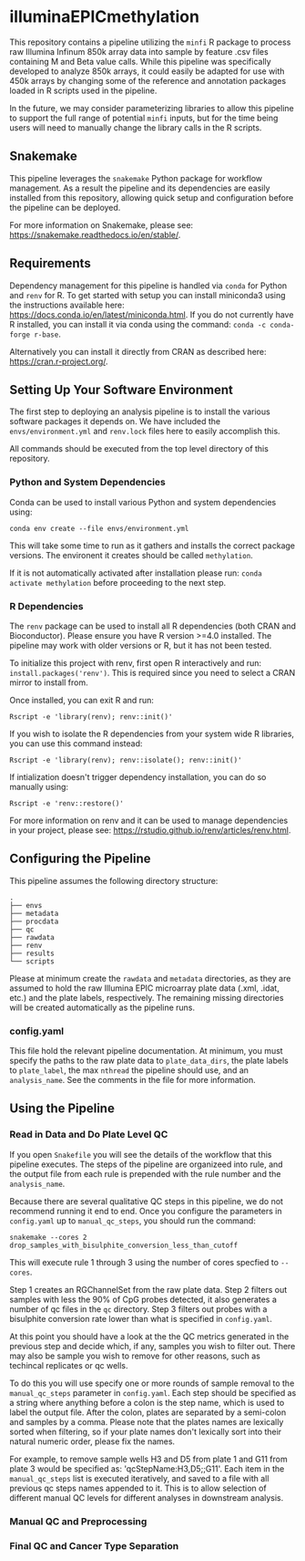 # illuminaEPICmethylation

This repository contains a pipeline utilizing the `minfi` R package to 
process raw Illumina Infinum 850k array data into sample by feature .csv 
files containing M and Beta value calls. While this pipeline was 
specifically developed to analyze 850k arrays, it could easily be adapted 
for use with 450k arrays by changing some of the reference and annotation
packages loaded in R scripts used in the pipeline.

In the future, we may consider parameterizing libraries to allow this
pipeline to support the full range of potential `minfi` inputs, but for
the time being users will need to manually change the library calls in
the R scripts.

## Snakemake

This pipeline leverages the `snakemake` Python package for workflow management. As a result the pipeline and its dependencies are easily
installed from this repository, allowing quick setup and configuration
before the pipeline can be deployed.

For more information on Snakemake, please see: https://snakemake.readthedocs.io/en/stable/.

## Requirements

Dependency management for this pipeline is handled via `conda` for Python 
and `renv` for R. To get started with setup you can install
miniconda3 using the instructions available here: https://docs.conda.io/en/latest/miniconda.html. If you do not currently have R installed, you can install it via conda using the command: `conda -c conda-forge r-base`. 

Alternatively you can install it directly from CRAN
as described here: https://cran.r-project.org/.

## Setting Up Your Software Environment

The first step to deploying an analysis pipeline is to install the various
software packages it depends on. We have included the `envs/environment.yml` and `renv.lock` files here to easily accomplish this.

All commands should be executed from the top level directory of this
repository.

### Python and System Dependencies

Conda can be used to install various Python and system dependencies
using:

`conda env create --file envs/environment.yml`

This will take some time to run as it gathers and installs the correct
package versions. The environent it creates should be called `methylation`.

If it is not automatically activated after installation please run: 
`conda activate methylation` before proceeding to the next step.

### R Dependencies

The `renv` package can be used to install all R dependencies (both CRAN and
Bioconductor). Please ensure you have R version >=4.0 installed. The 
pipeline may work with older versions or R, but it has not been tested.

To initialize this project with renv, first open R interactively and run:
`install.packages('renv')`. This is required since you need to select a
CRAN mirror to install from.

Once installed, you can exit R and run:

`Rscript -e 'library(renv); renv::init()'`

If you wish to isolate the R dependencies from your system wide R libraries, you can use this command instead:

`Rscript -e 'library(renv); renv::isolate(); renv::init()'`

If intialization doesn't trigger dependency installation, you can do so manually using:

`Rscript -e 'renv::restore()'`

For more information on renv and it can be used to manage dependencies in
your project, please see: https://rstudio.github.io/renv/articles/renv.html.

## Configuring the Pipeline

This pipeline assumes the following directory structure:

```
.
├── envs
├── metadata
├── procdata
├── qc
├── rawdata
├── renv
├── results
└── scripts
```

Please at minimum create the `rawdata` and `metadata` directories, as they
are assumed to hold the raw Illumina EPIC microarray plate data (.xml, .idat, etc.) and the plate labels, respectively. The remaining missing directories will be
created automatically as the pipeline runs.

### config.yaml

This file hold the relevant pipeline documentation. At minimum, you
must specify the paths to the raw plate data to `plate_data_dirs`,
the plate labels to `plate_label`, the max `nthread` the pipeline should
use, and an `analysis_name`. See the comments in the file for more information.

## Using the Pipeline

### Read in Data and Do Plate Level QC

If you open `Snakefile` you will see the details of the workflow that this pipeline
executes. The steps of the pipeline are organizeed into rule, and the output file
from each rule is prepended with the rule number and the `analysis_name`.

Because there are several qualitative QC steps in this pipeline, we do not recommend
running it end to end. Once you configure the parameters in `config.yaml` up to
`manual_qc_steps`, you should run the command:

`snakemake --cores 2 drop_samples_with_bisulphite_conversion_less_than_cutoff`

This will execute rule 1 through 3 using the number of cores specfied to `--cores`. 

Step 1 creates an RGChannelSet from the raw plate data. Step 2 filters out samples
with less the 90% of CpG probes detected, it also generates a number of qc files
in the `qc` directory. Step 3 filters out probes with a bisulphite conversion rate
lower than what is specified in `config.yaml`.

At this point you should have a look at the the QC metrics generated in the previous step
and decide which, if any, samples you wish to filter out. There may also be sample you
wish to remove for other reasons, such as techincal replicates or qc wells.

To do this you will use specify one or more rounds of sample removal to the `manual_qc_steps`
parameter in `config.yaml`. Each step should be specified as a string where anything before
a colon is the step name, which is used to label the output file. After the colon, plates
are separated by a semi-colon and samples by a comma. Please note that the plates names are
lexically sorted when filtering, so if your plate names don't lexically sort into their
natural numeric order, please fix the names.

For example, to remove sample wells H3 and D5 from plate 1 and G11 from plate 3 would be specified as: 'qcStepName:H3,D5;;G11'. Each item in the `manual_qc_steps` list is executed iteratively,
and saved to a file with all previous qc steps names appended to it. This is to allow selection
of different manual QC levels for different analyses in downstream analysis.

### Manual QC and Preprocessing




### Final QC and Cancer Type Separation

